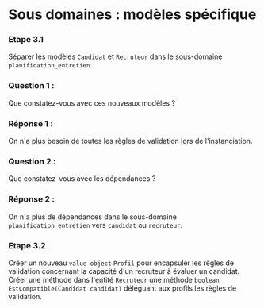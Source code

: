 # Sous domaines : modèles spécifique

### Etape 3.1

Séparer les modèles `Candidat` et `Recruteur` dans le sous-domaine `planification_entretien`.

### Question 1 :

Que constatez-vous avec ces nouveaux modèles ?

### Réponse 1 :

On n'a plus besoin de toutes les règles de validation lors de l'instanciation.

### Question 2 :

Que constatez-vous avec les dépendances ?

### Réponse 2 :

On n'a plus de dépendances dans le sous-domaine `planification_entretien` vers `candidat` ou `recruteur`.

### Etape 3.2

Créer un nouveau `value object` `Profil` pour encapsuler les règles de validation concernant la capacité d'un recruteur
à évaluer un candidat.
Créer une méthode dans l'entité `Recruteur` une méthode `boolean EstCompatible(Candidat candidat)` déléguant aux profils
les règles de validation. 

